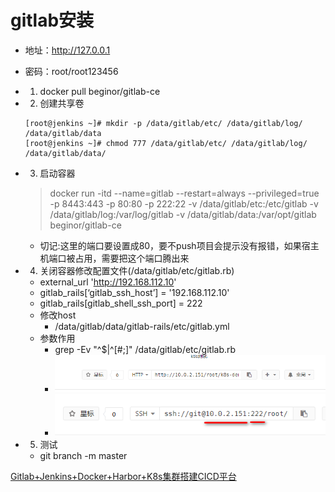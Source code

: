# gitlab安装

+ 地址：http://127.0.0.1
+ 密码：root/root123456

+ 1. docker pull beginor/gitlab-ce
+ 2. 创建共享卷
  ```
  [root@jenkins ~]# mkdir -p /data/gitlab/etc/ /data/gitlab/log/ /data/gitlab/data
  [root@jenkins ~]# chmod 777 /data/gitlab/etc/ /data/gitlab/log/ /data/gitlab/data/
  ```

+ 3. 启动容器
  > docker run -itd --name=gitlab --restart=always --privileged=true   -p 8443:443  -p 80:80 -p 222:22 -v  /data/gitlab/etc:/etc/gitlab -v  /data/gitlab/log:/var/log/gitlab -v  /data/gitlab/data:/var/opt/gitlab  beginor/gitlab-ce
  - 切记:这里的端口要设置成80，要不push项目会提示没有报错，如果宿主机端口被占用，需要把这个端口腾出来
	
+ 4. 关闭容器修改配置文件(/data/gitlab/etc/gitlab.rb)
  - external_url 'http://192.168.112.10'
  - gitlab_rails[‘gitlab_ssh_host’] = '192.168.112.10'
  - gitlab_rails[gitlab_shell_ssh_port] = 222
  - 修改host
    - /data/gitlab/data/gitlab-rails/etc/gitlab.yml
  - 参数作用
    - grep -Ev "^$|^[#;]" /data/gitlab/etc/gitlab.rb
    - ![http选项的地址](images/http.png)
    - ![ssh选项的地址](images/ssh.png)

+ 5. 测试
  - git branch -m master
  
  
  
  
  
  
[Gitlab+Jenkins+Docker+Harbor+K8s集群搭建CICD平台](https://www.cnblogs.com/misakivv/p/18075229#tid-KyFtcz)  